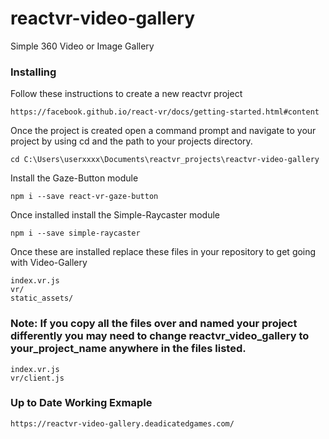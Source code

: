 # reactvr-video-gallery
Simple 360 Video or Image Gallery

### Installing

Follow these instructions to create a new reactvr project
```
https://facebook.github.io/react-vr/docs/getting-started.html#content
```
Once the project is created open a command prompt and navigate to your project by using cd and the path to your projects directory.
```
cd C:\Users\userxxxx\Documents\reactvr_projects\reactvr-video-gallery
```
Install the Gaze-Button module
```
npm i --save react-vr-gaze-button
```
Once installed install the Simple-Raycaster module
```
npm i --save simple-raycaster
```
Once these are installed replace these files in your repository to get going with Video-Gallery
```
index.vr.js
vr/
static_assets/
```

### Note: If you copy all the files over and named your project differently you may need to change reactvr_video_gallery to your_project_name anywhere in the files listed.
```
index.vr.js
vr/client.js
```

### Up to Date Working Exmaple
```
https://reactvr-video-gallery.deadicatedgames.com/
```
